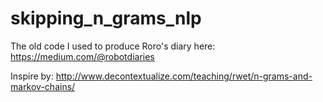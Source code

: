 # skipping_n_grams_nlp
The old code I used to produce Roro's diary here: https://medium.com/@robotdiaries

Inspire by: http://www.decontextualize.com/teaching/rwet/n-grams-and-markov-chains/
